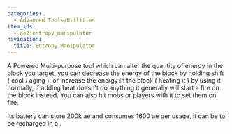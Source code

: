 ```yaml
---
categories:
  - Advanced Tools/Utilities
item_ids:
  - ae2:entropy_manipulator
navigation:
  title: Entropy Manipulator
---
```


A Powered Multi-purpose tool which can alter the quantity of energy in the
block you target, you can decrease the energy of the block by holding shift (
cool / aging ), or increase the energy in the block ( heating it ) by using it
normally, if adding heat doesn't do anything it generally will start a fire on
the block instead. You can also hit mobs or players with it to set them on
fire.

Its battery can store 200k ae and consumes 1600 ae per usage, it can be to be
recharged in a <ItemLink id="charger"/>.

<RecipeFor id="entropy_manipulator" />
